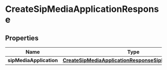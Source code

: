 

# CreateSipMediaApplicationResponse


## Properties

| Name | Type | Description | Notes |
|------------ | ------------- | ------------- | -------------|
|**sipMediaApplication** | [**CreateSipMediaApplicationResponseSipMediaApplication**](CreateSipMediaApplicationResponseSipMediaApplication.md) |  |  [optional] |



